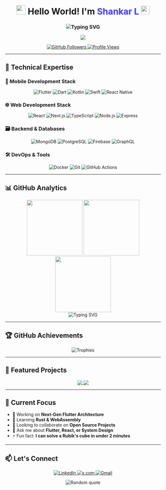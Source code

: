 <h1 align="center">
  <img src="https://emojis.slackmojis.com/emojis/images/1643514389/4753/sunglasses_rock.gif?1643514389" width="30"/>
  Hello World! I'm <span style="color: #4F46E5; text-shadow: 1px 1px 2px #A5B4FC">Shankar L</span> 
  <img src="https://media.giphy.com/media/hvRJCLFzcasrR4ia7z/giphy.gif" width="28">
</h1>

<h3 align="center">
  <img src="https://readme-typing-svg.herokuapp.com?font=Fira+Code&weight=600&size=24&duration=3000&pause=1000&color=10B981&center=true&vCenter=true&width=500&lines=Full+Stack+Developer;Flutter+Architect;Open-Source+Contributor;Problem+Solver;Tech+Evangelist" alt="Typing SVG" />
</h3>
<p align="center">
   <a href="https://github.com/shankar-cse?tab=repositories">
    <img src="https://custom-icon-badges.demolab.com/badge/-Projects-6E40C9?style=for-the-badge&logoColor=white&logo=repo"/>
  </a>
</p>

<p align="center">
<a href="https://github.com/shankar-cse?tab=followers">
  <img src="https://img.shields.io/github/followers/shankar-cse?label=Followers&color=06B6D4&style=for-the-badge&logo=github" alt="GitHub Followers" />
</a>
 <a href="https://github.com/shankar-cse">
  <img src="https://komarev.com/ghpvc/?username=shankar-cse&label=Profile%20Views&color=8B5CF6&style=for-the-badge" alt="Profile Views" />
</a>
</p>



---

## 🚀 Technical Expertise

### 📱 Mobile Development Stack
<div align="center">
  <img src="https://img.shields.io/badge/Flutter-02569B?style=for-the-badge&logo=flutter&logoColor=white" alt="Flutter">
  <img src="https://img.shields.io/badge/Dart-0175C2?style=for-the-badge&logo=dart&logoColor=white" alt="Dart">
  <img src="https://img.shields.io/badge/Kotlin-7F52FF?style=for-the-badge&logo=kotlin&logoColor=white" alt="Kotlin">
  <img src="https://img.shields.io/badge/Swift-F05138?style=for-the-badge&logo=swift&logoColor=white" alt="Swift">
  <img src="https://img.shields.io/badge/React_Native-20232A?style=for-the-badge&logo=react&logoColor=61DAFB" alt="React Native">
</div>

### 🌐 Web Development Stack
<div align="center">
  <img src="https://img.shields.io/badge/React-20232A?style=for-the-badge&logo=react&logoColor=61DAFB" alt="React">
  <img src="https://img.shields.io/badge/Next.js-000000?style=for-the-badge&logo=nextdotjs&logoColor=white" alt="Next.js">
  <img src="https://img.shields.io/badge/TypeScript-3178C6?style=for-the-badge&logo=typescript&logoColor=white" alt="TypeScript">
  <img src="https://img.shields.io/badge/Node.js-339933?style=for-the-badge&logo=nodedotjs&logoColor=white" alt="Node.js">
  <img src="https://img.shields.io/badge/Express.js-000000?style=for-the-badge&logo=express&logoColor=white" alt="Express">
</div>

### 🗃️ Backend & Databases
<div align="center">
  <img src="https://img.shields.io/badge/MongoDB-47A248?style=for-the-badge&logo=mongodb&logoColor=white" alt="MongoDB">
  <img src="https://img.shields.io/badge/PostgreSQL-4169E1?style=for-the-badge&logo=mysql&logoColor=white" alt="PostgreSQL">
  <img src="https://img.shields.io/badge/Firebase-FFCA28?style=for-the-badge&logo=firebase&logoColor=black" alt="Firebase">
  <img src="https://img.shields.io/badge/GraphQL-E10098?style=for-the-badge&logo=graphql&logoColor=white" alt="GraphQL">
</div>

### 🛠️ DevOps & Tools
<div align="center">
  <img src="https://img.shields.io/badge/Docker-2496ED?style=for-the-badge&logo=docker&logoColor=white" alt="Docker">
  <img src="https://img.shields.io/badge/Git-F05032?style=for-the-badge&logo=git&logoColor=white" alt="Git">
  <img src="https://img.shields.io/badge/GitHub_Actions-2088FF?style=for-the-badge&logo=github-actions&logoColor=white" alt="GitHub Actions">
</div>

---

## 📊 GitHub Analytics

<div align="center">
  <img height="180em" src="https://github-readme-stats.vercel.app/api?username=shankar-cse&show_icons=true&theme=radical&include_all_commits=true&count_private=true&hide_border=true&bg_color=0D1117&title_color=58A6FF&icon_color=58A6FF"/>
  <img height="180em" src="https://github-readme-stats.vercel.app/api/top-langs/?username=shankar-cse&layout=compact&langs_count=8&theme=radical&hide_border=true&bg_color=0D1117&title_color=58A6FF"/>
</div>

<div align="center">
  <img height="180em" src="https://github-readme-streak-stats.herokuapp.com/?user=shankar-cse&theme=radical&hide_border=true&background=0D1117&ring=58A6FF&fire=58A6FF&currStreakLabel=58A6FF"/>
</div>

<div align="center">
  <img src="https://readme-typing-svg.herokuapp.com?font=Fira+Code&pause=1000&color=22D3EE&width=600&lines=Building+scalable+solutions+with+clean+architecture;Turning+complex+problems+into+elegant+code;Continuous+learner+and+knowledge+sharer" alt="Typing SVG" />
</div>

---

## 🏆 GitHub Achievements

<div align="center">
  <img src="https://github-profile-trophy.vercel.app/?username=shankar-cse&theme=onedark&no-frame=true&row=1&column=7&margin-w=15&margin-h=15" alt="Trophies" />
</div>

---

## 🚀 Featured Projects

<div align="center">
  <a href="https://github.com/Shankar-CSE/self_verse">
    <img align="center" src="https://github-readme-stats.vercel.app/api/pin/?username=shankar-cse&repo=self_verse&theme=radical&hide_border=true&bg_color=0D1117&title_color=58A6FF" />
  </a>
  <a href="https://github.com/Shankar-CSE/AI_Chat">
    <img align="center" src="https://github-readme-stats.vercel.app/api/pin/?username=shankar-cse&repo=AI_Chat&theme=radical&hide_border=true&bg_color=0D1117&title_color=58A6FF" />
  </a>
</div>

---

## 🌱 Current Focus

- 🔭 Working on **Next-Gen Flutter Architecture**
- 🌱 Learning **Rust & WebAssembly**
- 👯 Looking to collaborate on **Open Source Projects**
- 💬 Ask me about **Flutter, React, or System Design**
- ⚡ Fun fact: **I can solve a Rubik's cube in under 2 minutes**

---

## 📫 Let's Connect

<p align="center">
  <a href="https://linkedin.com/in/shankar-l-ba3075328" target="_blank">
    <img src="https://img.shields.io/badge/LinkedIn-0077B5?style=for-the-badge&logo=linkedin&logoColor=white" alt="LinkedIn"/>
  </a>
  <a href="https://x.com/ShankarL5252" target="_blank">
    <img src="https://img.shields.io/badge/X-1DA1F2?style=for-the-badge&logo=X&logoColor=white" alt="x.com"/>
  </a>
  <a href="mailto:shankar.l5252@gmail.com" target="_blank">
    <img src="https://img.shields.io/badge/Gmail-D14836?style=for-the-badge&logo=gmail&logoColor=white" alt="Gmail"/>
  </a>
</p>


<p align="center">
  <img src="https://quotes-github-readme.vercel.app/api?type=horizontal&theme=dark" alt="Random quote"/>
</p>
